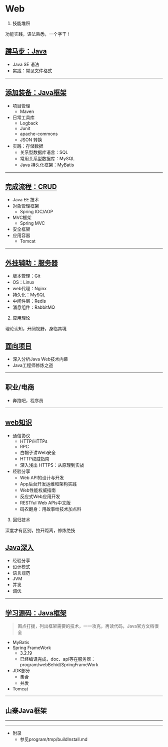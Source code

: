 #   Web

1.  技能堆积

功能实践，语法熟悉，一个字干！

##  [蹲马步：Java](Java.md)
-   Java SE 语法
-   实践：常见文件格式

----

##  [添加装备：Java框架](Jframework/README.md)

-   项目管理
    -   Maven
-   日常工具库
    -   Logback
    -   Junit
    -   apache-commons
    -   JSON 转换
-   实践：存储数据
    -   关系型数据库语言：SQL
    -   常用关系型数据库：MySQL
    -   Java 持久化框架：MyBatis

----

##  [完成流程：CRUD](crud.md)
-   Java EE 技术
-   对象管理框架
    -   Spring IOC/AOP
-   MVC框架
    -   Spring MVC
-   安全框架
-   应用容器
    -   Tomcat

----

##  [外挂辅助：服务器](service.md)

-   版本管理：Git
-   OS：Linux
-   web代理：Nginx
-   持久化：MySQL
-   中间件层：Redis
-   消息组件：RabbitMQ


2.  应用理论

理论认知，开阔视野，身临其境

##  [面向项目](project/README.md)
-   深入分析Java Web技术内幕
-   Java⼯程师修炼之道

----

##  职业/电商
-   奔跑吧，程序员

----

##  [web知识](wtechnology/README.md)

-   通信协议
    -   HTTP/HTTPs
    -   RPC
    -   ⽩帽⼦讲Web安全
    -   HTTP权威指南
    -   深⼊浅出 HTTPS：从原理到实战
-   经验分享
    -   Web API的设计与开发
    -   App后台开发运维和架构实践
    -   Web性能权威指南
    -   反应式Web应⽤开发
    -   RESTful Web APIs中⽂版
    -   码农翻身：⽤故事给技术加点料

3.  回归技术

深度才有区别，拉开距离，修炼绝技

##  [Java深入](Java.md)
-   经验分享
-   设计模式
-   语言规范
-   JVM
-   并发
-   调优

----

##  [学习源码：Java框架](Jframework/README.md)

> 围点打援，列出框架需要的技术，一一攻克，再读代码，Java官方文档很全

-   MyBatis
-   Spring FrameWork
    -   3.2.19 
    -   已经编译完成，doc、api等在服务器：program/webBehid/SpringFrameWork
-   JDK部分
    -   集合
    -   并发
-   Tomcat

----

##  山寨Java框架


----

----

-   附录
    -   参见program/tmp/buildInstall.md
